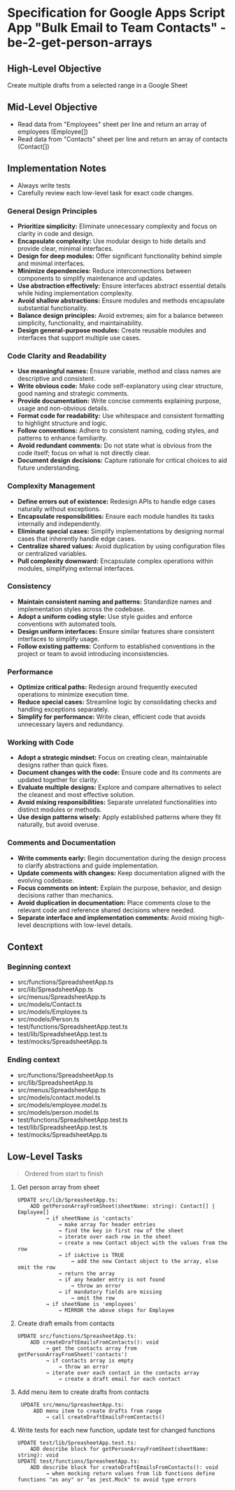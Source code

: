 # Specification for Google Apps Script App "Bulk Email to Team Contacts" - be-2-get-person-arrays

## High-Level Objective

Create multiple drafts from a selected range in a Google Sheet

## Mid-Level Objective

- Read data from "Employees" sheet per line and return an array of employees (Employee[])
- Read data from "Contacts" sheet per line and return an array of contacts (Contact[])

## Implementation Notes

- Always write tests
- Carefully review each low-level task for exact code changes.

### **General Design Principles**

- **Prioritize simplicity:** Eliminate unnecessary complexity and focus on clarity in code and design.
- **Encapsulate complexity:** Use modular design to hide details and provide clear, minimal interfaces.
- **Design for deep modules:** Offer significant functionality behind simple and minimal interfaces.
- **Minimize dependencies:** Reduce interconnections between components to simplify maintenance and updates.
- **Use abstraction effectively:** Ensure interfaces abstract essential details while hiding implementation complexity.
- **Avoid shallow abstractions:** Ensure modules and methods encapsulate substantial functionality.
- **Balance design principles:** Avoid extremes; aim for a balance between simplicity, functionality, and maintainability.
- **Design general-purpose modules:** Create reusable modules and interfaces that support multiple use cases.

### **Code Clarity and Readability**

- **Use meaningful names:** Ensure variable, method and class names are descriptive and consistent.
- **Write obvious code:** Make code self-explanatory using clear structure, good naming and strategic comments.
- **Provide documentation:** Write concise comments explaining purpose, usage and non-obvious details.
- **Format code for readability:** Use whitespace and consistent formatting to highlight structure and logic.
- **Follow conventions:** Adhere to consistent naming, coding styles, and patterns to enhance familiarity.
- **Avoid redundant comments:** Do not state what is obvious from the code itself; focus on what is not directly clear.
- **Document design decisions:** Capture rationale for critical choices to aid future understanding.

### **Complexity Management**

- **Define errors out of existence:** Redesign APIs to handle edge cases naturally without exceptions.
- **Encapsulate responsibilities:** Ensure each module handles its tasks internally and independently.
- **Eliminate special cases:** Simplify implementations by designing normal cases that inherently handle edge cases.
- **Centralize shared values:** Avoid duplication by using configuration files or centralized variables.
- **Pull complexity downward:** Encapsulate complex operations within modules, simplifying external interfaces.

### **Consistency**

- **Maintain consistent naming and patterns:** Standardize names and implementation styles across the codebase.
- **Adopt a uniform coding style:** Use style guides and enforce conventions with automated tools.
- **Design uniform interfaces:** Ensure similar features share consistent interfaces to simplify usage.
- **Follow existing patterns:** Conform to established conventions in the project or team to avoid introducing inconsistencies.

### **Performance**

- **Optimize critical paths:** Redesign around frequently executed operations to minimize execution time.
- **Reduce special cases:** Streamline logic by consolidating checks and handling exceptions separately.
- **Simplify for performance:** Write clean, efficient code that avoids unnecessary layers and redundancy.

### **Working with Code**

- **Adopt a strategic mindset:** Focus on creating clean, maintainable designs rather than quick fixes.
- **Document changes with the code:** Ensure code and its comments are updated together for clarity.
- **Evaluate multiple designs:** Explore and compare alternatives to select the cleanest and most effective solution.
- **Avoid mixing responsibilities:** Separate unrelated functionalities into distinct modules or methods.
- **Use design patterns wisely:** Apply established patterns where they fit naturally, but avoid overuse.

### **Comments and Documentation**

- **Write comments early:** Begin documentation during the design process to clarify abstractions and guide implementation.
- **Update comments with changes:** Keep documentation aligned with the evolving codebase.
- **Focus comments on intent:** Explain the purpose, behavior, and design decisions rather than mechanics.
- **Avoid duplication in documentation:** Place comments close to the relevant code and reference shared decisions where needed.
- **Separate interface and implementation comments:** Avoid mixing high-level descriptions with low-level details.

## Context

### Beginning context

- src/functions/SpreadsheetApp.ts
- src/lib/SpreadsheetApp.ts
- src/menus/SpreadsheetApp.ts
- src/models/Contact.ts
- src/models/Employee.ts
- src/models/Person.ts
- test/functions/SpreadsheetApp.test.ts
- test/lib/SpreadsheetApp.test.ts
- test/mocks/SpreadsheetApp.ts

### Ending context

- src/functions/SpreadsheetApp.ts
- src/lib/SpreadsheetApp.ts
- src/menus/SpreadsheetApp.ts
- src/models/contact.model.ts
- src/models/employee.model.ts
- src/models/person.model.ts
- test/functions/SpreadsheetApp.test.ts
- test/lib/SpreadsheetApp.test.ts
- test/mocks/SpreadsheetApp.ts

## Low-Level Tasks

> Ordered from start to finish

1. Get person array from sheet

    ```aider
    UPDATE src/lib/SpreasheetApp.ts:
        ADD getPersonArrayFromSheet(sheetName: string): Contact[] | Employee[]
             → if sheetName is 'contacts'
                 → make array for header entries
                 → find the key in first row of the sheet
                 → iterate over each row in the sheet
                 → create a new Contact object with the values from the row
                 → if isActive is TRUE
                     → add the new Contact object to the array, else omit the row
                 → return the array
                 → if any header entry is not found
                     → throw an error
                 → if mandatory fields are missing
                     → omit the row
             → if sheetName is 'employees'
                 → MIRROR the above steps for Employee
    ```

2. Create draft emails from contacts

    ```aider
    UPDATE src/functions/SpreasheetApp.ts:
        ADD createDraftEmailsFromContacts(): void
             → get the contacts array from getPersonArrayFromSheet('contacts')
             → if contacts array is empty
                 → throw an error
             → iterate over each contact in the contacts array
                 → create a draft email for each contact
    ```

3. Add menu item to create drafts from contacts

    ```aider
     UPDATE src/menu/SpreasheetApp.ts:
         ADD menu item to create drafts from range
             → call createDraftEmailsFromContacts()
    ```

4. Write tests for each new function, update test for changed functions

    ```aider
    UPDATE test/lib/SpreasheetApp.test.ts:
        ADD describe block for getPersonArrayFromSheet(sheetName: string): void
    UPDATE test/functions/SpreasheetApp.ts:
        ADD describe block for createDraftEmailsFromContacts(): void
             → when mocking return values from lib functions define functions "as any" or "as jest.Mock" to avoid type errors
    ```
